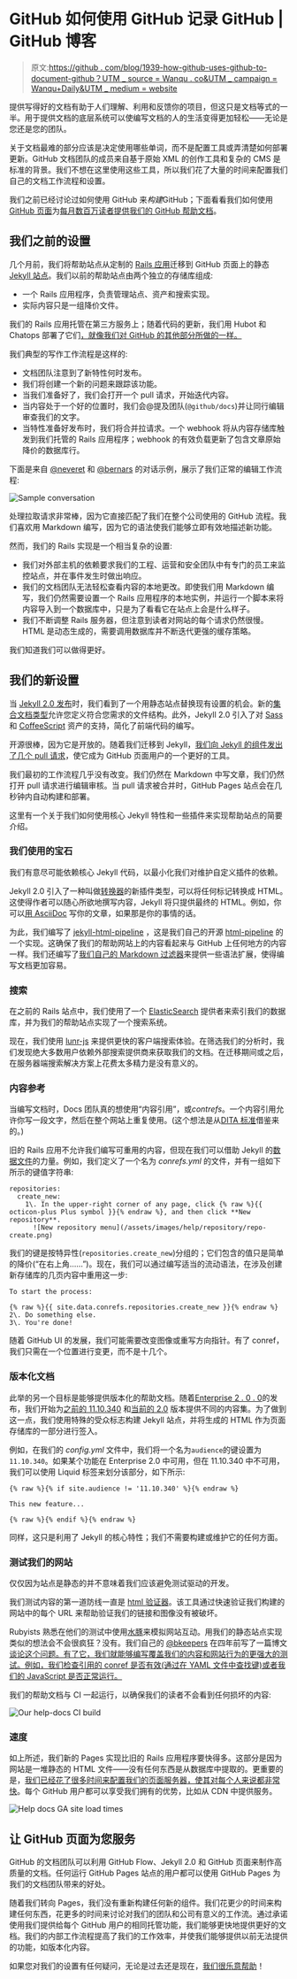 # GitHub 如何使用 GitHub 记录 GitHub | GitHub 博客

> 原文:[https://github . com/blog/1939-how-github-uses-github-to-document-github？UTM _ source = Wanqu . co&UTM _ campaign = Wanqu+Daily&UTM _ medium = website](https://github.com/blog/1939-how-github-uses-github-to-document-github?utm_source=wanqu.co&utm_campaign=Wanqu+Daily&utm_medium=website)

<main role="main" id="post-30656" class="col-12 col-lg-7 post__content col-md-8 post-30656 post type-post status-publish format-standard hentry category-engineering">

提供写得好的文档有助于人们理解、利用和反馈你的项目，但这只是文档等式的一半。用于提供文档的底层系统可以使编写文档的人的生活变得更加轻松——无论是您还是您的团队。

关于文档最难的部分应该是决定使用哪些单词，而不是配置工具或弄清楚如何部署更新。GitHub 文档团队的成员来自基于原始 XML 的创作工具和复杂的 CMS 是标准的背景。我们不想在这里使用这些工具，所以我们花了大量的时间来配置我们自己的文档工作流程和设置。

我们之前已经讨论过如何使用 GitHub 来*构建*GitHub；下面看看我们如何使用 [GitHub 页面](https://pages.github.com/)为[每月数百万读者提供我们的 GitHub 帮助文档](https://help.github.com)。

## 我们之前的设置

几个月前，我们将帮助站点从定制的 [Rails 应用](http://rubyonrails.org/)迁移到 GitHub 页面上的静态 [Jekyll 站点](http://jekyllrb.com/)。我们以前的帮助站点由两个独立的存储库组成:

*   一个 Rails 应用程序，负责管理站点、资产和搜索实现。
*   实际内容只是一组降价文件。

我们的 Rails 应用托管在第三方服务上；随着代码的更新，我们用 Hubot 和 Chatops 部署了它们[，就像我们对 GitHub 的其他部分所做的一样。](https://hubot.github.com/)

我们典型的写作工作流程是这样的:

*   文档团队注意到了新特性何时发布。
*   我们将创建一个新的问题来跟踪该功能。
*   当我们准备好了，我们会打开一个 pull 请求，开始迭代内容。
*   当内容处于一个好的位置时，我们会@提及团队(`@github/docs`)并让同行编辑审查我们的文字。
*   当特性准备好发布时，我们将合并拉请求。一个 webhook 将从内容存储库触发到我们托管的 Rails 应用程序；webhook 的有效负载更新了包含文章原始降价的数据库行。

下面是来自 [@neveret](https://github.com/neverett) 和 [@bernars](https://github.com/bernars) 的对话示例，展示了我们正常的编辑工作流程:

![Sample conversation](../Images/a22d5bbc8d3927fe485f5bfdf5d19b63.png)

处理拉取请求非常棒，因为它直接匹配了我们在整个公司使用的 GitHub 流程。我们喜欢用 Markdown 编写，因为它的语法使我们能够立即有效地描述新功能。

然而，我们的 Rails 实现是一个相当复杂的设置:

*   我们对外部主机的依赖要求我们的工程、运营和安全团队中有专门的员工来监控站点，并在事件发生时做出响应。
*   我们的文档团队无法轻松查看内容的本地更改。即使我们用 Markdown 编写，我们仍然需要设置一个 Rails 应用程序的本地实例，并运行一个脚本来将内容导入到一个数据库中，只是为了看看它在站点上会是什么样子。
*   我们不断调整 Rails 服务器，但注意到读者对网站的每个请求仍然很慢。HTML 是动态生成的，需要调用数据库并不断迭代更强的缓存策略。

我们知道我们可以做得更好。

## 我们的新设置

当 [Jekyll 2.0 发布](https://github.com/blog/1867-github-pages-now-runs-jekyll-2-2-0)时，我们看到了一个用静态站点替换现有设置的机会。新的[集合文档类型](http://jekyllrb.com/docs/collections/)允许您定义符合您需求的文件结构。此外，Jekyll 2.0 引入了对 [Sass](http://sass-lang.com/) 和 [CoffeeScript](http://coffeescript.org/) 资产的支持，简化了前端代码的编写。

开源很棒，因为它是开放的。随着我们迁移到 Jekyll，[我们向 Jekyll 的组件发出了几个 pull 请求](https://github.com/search?utf8=%E2%9C%93&q=author%3Ajglovier+author%3Abenbalter+author%3Agjtorikian+user%3Ajekyll+is%3Amerged+created%3A2014-04-01..2014-12-15)，使它成为 GitHub 页面用户的一个更好的工具。

我们最初的工作流程几乎没有改变。我们仍然在 Markdown 中写文章，我们仍然打开 pull 请求进行编辑审核。当 pull 请求被合并时，GitHub Pages 站点会在几秒钟内自动构建和部署。

这里有一个关于我们如何使用核心 Jekyll 特性和一些插件来实现帮助站点的简要介绍。

### 我们使用的宝石

我们有意尽可能依赖核心 Jekyll 代码，以最小化我们对维护自定义插件的依赖。

Jekyll 2.0 引入了一种叫做[转换器](http://jekyllrb.com/docs/plugins/#converters)的新插件类型，可以将任何标记转换成 HTML。这使得作者可以随心所欲地撰写内容，Jekyll 将只提供最终的 HTML。例如，你可以[用 AsciiDoc](https://github.com/asciidoctor/jekyll-asciidoc) 写你的文章，如果那是你的事情的话。

为此，我们编写了 [jekyll-html-pipeline](https://github.com/gjtorikian/jekyll-html-pipeline) ，这是我们自己的开源 [html-pipeline](https://github.com/jch/html-pipeline) 的一个实现。这确保了我们的帮助网站上的内容看起来与 GitHub 上任何地方的内容一样。我们还编写了[我们自己的 Markdown 过滤器](https://github.com/gjtorikian/extended-markdown-filter)来提供一些语法扩展，使得编写文档更加容易。

### 搜索

在之前的 Rails 站点中，我们使用了一个 [ElasticSearch](http://www.elasticsearch.org/) 提供者来索引我们的数据库，并为我们的帮助站点实现了一个搜索系统。

现在，我们使用 [lunr-js](http://lunrjs.com/) 来提供更快的客户端搜索体验。在筛选我们的分析时，我们发现绝大多数用户依赖外部搜索提供商来获取我们的文档。在迁移期间或之后，在服务器端搜索解决方案上花费太多精力是没有意义的。

### 内容参考

当编写文档时，Docs 团队真的想使用“内容引用”，或*contrefs*。一个内容引用允许你写一段文字，然后在整个网站上重复使用。(这个想法是从[DITA 标准](http://dita.xml.org/arch-conref)借鉴来的。)

旧的 Rails 应用不允许我们编写可重用的内容，但现在我们可以借助 Jekyll 的[数据文件](http://jekyllrb.com/docs/datafiles/)的力量。例如，我们定义了一个名为 *conrefs.yml* 的文件，并有一组如下所示的键值字符串:

```
repositories:
  create_new:
    1\. In the upper-right corner of any page, click {% raw %}{{ octicon-plus Plus symbol }}{% endraw %}, and then click **New repository**.
      ![New repository menu](/assets/images/help/repository/repo-create.png)
```

我们的键是按特异性(`repositories.create_new`)分组的；它们包含的值只是简单的降价(“在右上角……”)。现在，我们可以通过编写适当的流动语法，在涉及创建新存储库的几页内容中重用这一步:

```
To start the process:

{% raw %}{{ site.data.conrefs.repositories.create_new }}{% endraw %}
2\. Do something else.
3\. You're done!
```

随着 GitHub UI 的发展，我们可能需要改变图像或重写方向指针。有了 conref，我们只需在一个位置进行变更，而不是十几个。

### 版本化文档

此举的另一个目标是能够提供版本化的帮助文档。随着[Enterprise 2 . 0 . 0](https://github.com/blog/1918-a-faster-more-flexible-github-enterprise)的发布，我们开始为[之前的 11.10.340](https://help.github.com/enterprise/11.10.340/user/) 和[当前的 2.0](https://help.github.com/enterprise/2.0/user/) 版本提供不同的内容集。为了做到这一点，我们使用特殊的受众标志构建 Jekyll 站点，并将生成的 HTML 作为页面存储库的一部分进行签入。

例如，在我们的 *config.yml* 文件中，我们将一个名为`audience`的键设置为`11.10.340`。如果某个功能在 Enterprise 2.0 中可用，但在 11.10.340 中不可用，我们可以使用 Liquid 标签来划分该部分，如下所示:

```
{% raw %}{% if site.audience != '11.10.340' %}{% endraw %}

This new feature...

{% raw %}{% endif %}{% endraw %}
```

同样，这只是利用了 Jekyll 的核心特性；我们不需要构建或维护它的任何方面。

### 测试我们的网站

仅仅因为站点是静态的并不意味着我们应该避免测试驱动的开发。

我们测试内容的第一道防线一直是 [html 验证器](https://github.com/gjtorikian/html-proofer)。该工具通过快速验证我们构建的网站中的每个 URL 来帮助验证我们的链接和图像没有被破坏。

Rubyists 熟悉在他们的测试中使用[水豚](https://jnicklas.github.io/capybara/)来模拟网站互动。用我们的静态站点实现类似的想法会不会很疯狂？没有。我们自己的 [@bkeepers](https://github.com/bkeepers) 在四年前写了一篇博文[谈论这个问题。有了它，我们就能够编写覆盖我们的内容和网站行为的更强大的测试。例如，我们检查引用的 conref 是否有效(通过在 YAML 文件中查找键)或者我们的 JavaScript 是否正常运行。](http://opensoul.org/2010/05/11/capybaras-eating-cucumbers/)

我们的帮助文档与 CI 一起运行，以确保我们的读者不会看到任何损坏的内容:

![Our help-docs CI build](../Images/602637a273f838867e2214fe7cf99de4.png)

### 速度

如上所述，我们新的 Pages 实现比旧的 Rails 应用程序要快得多。这部分是因为网站是一堆静态的 HTML 文件——没有任何东西是从数据库中提取的。更重要的是，[我们已经花了很多时间来配置我们的页面服务器，使其对每个人来说都非常快](https://github.com/blog/search?q=github+pages)。每个 GitHub 用户都可以享受我们拥有的优势，比如从 CDN 中提供服务。

![Help docs GA site load times](../Images/617fd1e22a28dc6d2fb2334d02f45f6a.png)

## 让 GitHub 页面为您服务

GitHub 的文档团队可以利用 GitHub Flow、Jekyll 2.0 和 GitHub 页面来制作高质量的文档。任何运行 GitHub Pages 站点的用户都可以使用 GitHub Pages 为我们的文档团队带来的好处。

随着我们转向 Pages，我们没有重新构建任何新的组件。我们花更少的时间来构建任何东西，花更多的时间来讨论对我们的团队和公司有意义的工作流。通过承诺使用我们提供给每个 GitHub 用户的相同托管功能，我们能够更快地提供更好的文档。我们的内部工作流程提高了我们的工作效率，并使我们能够提供以前无法提供的功能，如版本化内容。

如果您对我们的设置有任何疑问，无论是过去还是现在，[我们很乐意帮助](https://github.com/contact?form%5Bsubject%5D=I+have+a+question+about+your+amazing+Help+site)！

</main>